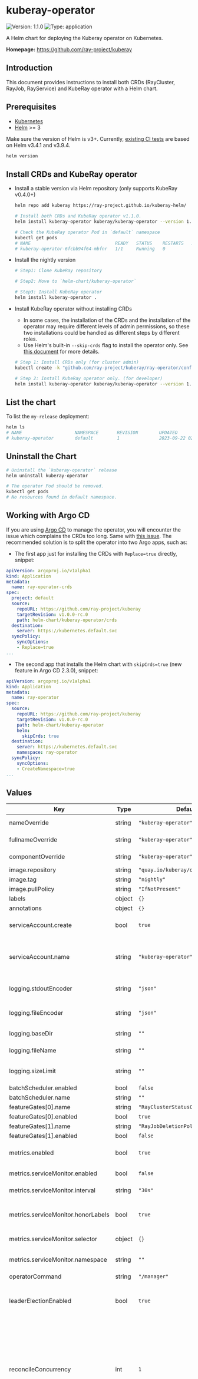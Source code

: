 # kuberay-operator

![Version: 1.1.0](https://img.shields.io/badge/Version-1.1.0-informational?style=flat-square) ![Type: application](https://img.shields.io/badge/Type-application-informational?style=flat-square)

A Helm chart for deploying the Kuberay operator on Kubernetes.

**Homepage:** <https://github.com/ray-project/kuberay>

## Introduction

This document provides instructions to install both CRDs (RayCluster, RayJob, RayService) and
KubeRay operator with a Helm chart.

## Prerequisites

- [Kubernetes](https://kubernetes.io)
- [Helm](https://helm.sh) >= 3

Make sure the version of Helm is v3+. Currently, [existing CI tests] are based on Helm v3.4.1 and v3.9.4.

```bash
helm version
```

## Install CRDs and KubeRay operator

- Install a stable version via Helm repository (only supports KubeRay v0.4.0+)

  ```sh
  helm repo add kuberay https://ray-project.github.io/kuberay-helm/

  # Install both CRDs and KubeRay operator v1.1.0.
  helm install kuberay-operator kuberay/kuberay-operator --version 1.1.0

  # Check the KubeRay operator Pod in `default` namespace
  kubectl get pods
  # NAME                                READY   STATUS    RESTARTS   AGE
  # kuberay-operator-6fcbb94f64-mbfnr   1/1     Running   0          17s
  ```

- Install the nightly version

  ```sh
  # Step1: Clone KubeRay repository

  # Step2: Move to `helm-chart/kuberay-operator`

  # Step3: Install KubeRay operator
  helm install kuberay-operator .
  ```

- Install KubeRay operator without installing CRDs
  - In some cases, the installation of the CRDs and the installation of the operator may require
    different levels of admin permissions, so these two installations could be handled as different
    steps by different roles.
  - Use Helm's built-in `--skip-crds` flag to install the operator only.
    See [this document] for more details.

  ```sh
  # Step 1: Install CRDs only (for cluster admin)
  kubectl create -k "github.com/ray-project/kuberay/ray-operator/config/crd?ref=v1.1.0&timeout=90s"

  # Step 2: Install KubeRay operator only. (for developer)
  helm install kuberay-operator kuberay/kuberay-operator --version 1.1.0 --skip-crds
  ```

## List the chart

To list the `my-release` deployment:

```sh
helm ls
# NAME                    NAMESPACE       REVISION        UPDATED                                 STATUS          CHART                           APP VERSION
# kuberay-operator        default         1               2023-09-22 02:57:17.306616331 +0000 UTC deployed        kuberay-operator-1.1.0
```

## Uninstall the Chart

```sh
# Uninstall the `kuberay-operator` release
helm uninstall kuberay-operator

# The operator Pod should be removed.
kubectl get pods
# No resources found in default namespace.
```

## Working with Argo CD

If you are using [Argo CD] to manage the operator, you will encounter the issue which complains the
CRDs too long. Same with [this issue]. The recommended solution is to split the operator into two
Argo apps, such as:

- The first app just for installing the CRDs with `Replace=true` directly, snippet:

```yaml
apiVersion: argoproj.io/v1alpha1
kind: Application
metadata:
  name: ray-operator-crds
spec:
  project: default
  source:
    repoURL: https://github.com/ray-project/kuberay
    targetRevision: v1.0.0-rc.0
    path: helm-chart/kuberay-operator/crds
  destination:
    server: https://kubernetes.default.svc
  syncPolicy:
    syncOptions:
    - Replace=true
...
```

- The second app that installs the Helm chart with `skipCrds=true` (new feature in Argo CD 2.3.0), snippet:

```yaml
apiVersion: argoproj.io/v1alpha1
kind: Application
metadata:
  name: ray-operator
spec:
  source:
    repoURL: https://github.com/ray-project/kuberay
    targetRevision: v1.0.0-rc.0
    path: helm-chart/kuberay-operator
    helm:
      skipCrds: true
  destination:
    server: https://kubernetes.default.svc
    namespace: ray-operator
  syncPolicy:
    syncOptions:
    - CreateNamespace=true
...
```

[existing CI tests]: https://github.com/ray-project/kuberay/blob/master/.github/workflows/helm-lint.yaml
[Argo CD]: https://argoproj.github.io
[this issue]: https://github.com/prometheus-operator/prometheus-operator/issues/4439
[this document]: https://helm.sh/docs/chart_best_practices/custom_resource_definitions/

## Values

| Key | Type | Default | Description |
|-----|------|---------|-------------|
| nameOverride | string | `"kuberay-operator"` | String to partially override release name. |
| fullnameOverride | string | `"kuberay-operator"` | String to fully override release name. |
| componentOverride | string | `"kuberay-operator"` | String to override component name. |
| image.repository | string | `"quay.io/kuberay/operator"` | Image repository. |
| image.tag | string | `"nightly"` | Image tag. |
| image.pullPolicy | string | `"IfNotPresent"` | Image pull policy. |
| labels | object | `{}` | Extra labels. |
| annotations | object | `{}` | Extra annotations. |
| serviceAccount.create | bool | `true` | Specifies whether a service account should be created. |
| serviceAccount.name | string | `"kuberay-operator"` | The name of the service account to use. If not set and create is true, a name is generated using the fullname template. |
| logging.stdoutEncoder | string | `"json"` | Log encoder to use for stdout (one of `json` or `console`). |
| logging.fileEncoder | string | `"json"` | Log encoder to use for file logging (one of `json` or `console`). |
| logging.baseDir | string | `""` | Directory for kuberay-operator log file. |
| logging.fileName | string | `""` | File name for kuberay-operator log file. |
| logging.sizeLimit | string | `""` | EmptyDir volume size limit for kuberay-operator log file. |
| batchScheduler.enabled | bool | `false` |  |
| batchScheduler.name | string | `""` |  |
| featureGates[0].name | string | `"RayClusterStatusConditions"` |  |
| featureGates[0].enabled | bool | `true` |  |
| featureGates[1].name | string | `"RayJobDeletionPolicy"` |  |
| featureGates[1].enabled | bool | `false` |  |
| metrics.enabled | bool | `true` | Whether KubeRay operator should emit control plane metrics. |
| metrics.serviceMonitor.enabled | bool | `false` | Enable a prometheus ServiceMonitor |
| metrics.serviceMonitor.interval | string | `"30s"` | Prometheus ServiceMonitor interval |
| metrics.serviceMonitor.honorLabels | bool | `true` | When true, honorLabels preserves the metric’s labels when they collide with the target’s labels. |
| metrics.serviceMonitor.selector | object | `{}` | Prometheus ServiceMonitor selector |
| metrics.serviceMonitor.namespace | string | `""` | Prometheus ServiceMonitor namespace |
| operatorCommand | string | `"/manager"` | Path to the operator binary |
| leaderElectionEnabled | bool | `true` | If leaderElectionEnabled is set to true, the KubeRay operator will use leader election for high availability. |
| reconcileConcurrency | int | `1` | The maximum number of reconcile operations that can be performed simultaneously. This setting controls the concurrency of the controller reconciliation loops. Higher values can improve throughput in clusters with many resources, but may increase resource consumption. |
| kubeClient | object | `{"burst":200,"qps":100}` | Kube Client configuration for QPS and burst settings. This setting controls the QPS and burst rate of the kube client when sending requests to the Kubernetes API server. If the QPS and burst values are too low, we may easily hit rate limits on the API server and slow down the controller reconciliation loops. |
| kubeClient.qps | float | `100` | The QPS value for the client communicating with the Kubernetes API server. Must be a positive float number. |
| kubeClient.burst | int | `200` | The maximum burst for throttling requests from this client to the Kubernetes API server. Must be a positive integer. |
| rbacEnable | bool | `true` | If rbacEnable is set to false, no RBAC resources will be created, including the Role for leader election, the Role for Pods and Services, and so on. |
| crNamespacedRbacEnable | bool | `true` | When crNamespacedRbacEnable is set to true, the KubeRay operator will create a Role for RayCluster preparation (e.g., Pods, Services) and a corresponding RoleBinding for each namespace listed in the "watchNamespace" parameter. Please note that even if crNamespacedRbacEnable is set to false, the Role and RoleBinding for leader election will still be created.  Note: (1) This variable is only effective when rbacEnable and singleNamespaceInstall are both set to true. (2) In most cases, it should be set to true, unless you are using a Kubernetes cluster managed by GitOps tools such as ArgoCD. |
| singleNamespaceInstall | bool | `false` | When singleNamespaceInstall is true: - Install namespaced RBAC resources such as Role and RoleBinding instead of cluster-scoped ones like ClusterRole and ClusterRoleBinding so that   the chart can be installed by users with permissions restricted to a single namespace.   (Please note that this excludes the CRDs, which can only be installed at the cluster scope.) - If "watchNamespace" is not set, the KubeRay operator will, by default, only listen   to resource events within its own namespace. |
| env | string | `nil` | Environment variables. |
| resources | object | `{"limits":{"cpu":"100m","memory":"512Mi"}}` | Resource requests and limits for containers. |
| livenessProbe.initialDelaySeconds | int | `10` |  |
| livenessProbe.periodSeconds | int | `5` |  |
| livenessProbe.failureThreshold | int | `5` |  |
| readinessProbe.initialDelaySeconds | int | `10` |  |
| readinessProbe.periodSeconds | int | `5` |  |
| readinessProbe.failureThreshold | int | `5` |  |
| podSecurityContext | object | `{}` | Set up `securityContext` to improve Pod security. |
| service.type | string | `"ClusterIP"` | Service type. |
| service.port | int | `8080` | Service port. |
